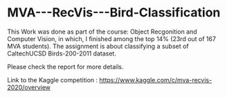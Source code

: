 # MVA---RecVis---Bird-Classification

This Work was done as part of the course: Object Recgonition and Computer Vision, in which, I finished among the top 14% (23rd out of 167 MVA students). The assignment is about classifying a subset of CaltechUCSD Birds-200-2011 dataset. 

Please check the report for more details.

Link to the Kaggle competition :  https://www.kaggle.com/c/mva-recvis-2020/overview

